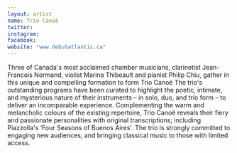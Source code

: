 ```yaml
---
layout: artist
name: Trio Canoë
twitter:
instagram:
facebook:
website: "www.debutatlantic.ca"
---
```


Three of Canada's most acclaimed chamber musicians, clarinetist Jean-Francois Normand, violist Marina Thibeault and pianist Philip Chiu, gather in this unique and compelling formation to form Trio Canoë The trio's outstanding programs have been curated to highlight the poetic, intimate, and mysterious nature of their instruments – in solo, duo, and trio form – to deliver an incomparable experience. Complementing the warm and melancholic colours of the existing repertoire, Trio Canoë reveals their fiery and passionate personalities with original transcriptions; including Piazzolla's ‘Four Seasons of Buenos Aires'. The trio is strongly committed to engaging new audiences, and bringing classical music to those with limited access.